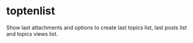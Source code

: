 # toptenlist
Show last attachments and options to create last topics list, last posts list and topics views list.
